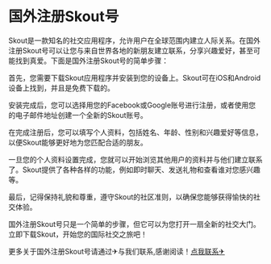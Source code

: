 # 国外注册Skout号

Skout是一款知名的社交应用程序，允许用户在全球范围内建立人际关系。在国外注册Skout号可以让您与来自世界各地的新朋友建立联系，分享兴趣爱好，甚至可能找到真爱。下面是国外注册Skout号的简单步骤：

首先，您需要下载Skout应用程序并安装到您的设备上。Skout可在iOS和Android设备上找到，并且是免费下载的。

安装完成后，您可以选择用您的Facebook或Google账号进行注册，或者使用您的电子邮件地址创建一个全新的Skout账号。

在完成注册后，您可以填写个人资料，包括姓名、年龄、性别和兴趣爱好等信息，以便Skout能够更好地为您匹配合适的朋友。

一旦您的个人资料设置完成，您就可以开始浏览其他用户的资料并与他们建立联系了。Skout提供了各种各样的功能，例如即时聊天、发送礼物和查看谁对您感兴趣等。

最后，记得保持礼貌和尊重，遵守Skout的社区准则，以确保您能够获得愉快的社交体验。

国外注册Skout号只是一个简单的步骤，但它可以为您打开一扇全新的社交大门。立即下载Skout，开始您的国际社交之旅吧！

更多关于国外注册Skout号请通过✈与我们联系,感谢阅读！[点我联系✈](https://home.G208.com)